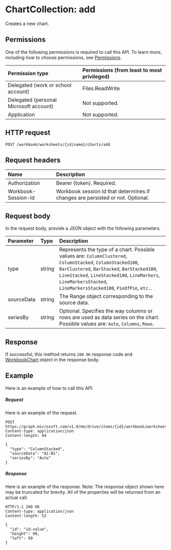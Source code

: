 # ChartCollection: add

Creates a new chart.
## Permissions
One of the following permissions is required to call this API. To learn more, including how to choose permissions, see [Permissions](../../../concepts/permissions_reference.md).

|Permission type      | Permissions (from least to most privileged)              |
|:--------------------|:---------------------------------------------------------|
|Delegated (work or school account) | Files.ReadWrite    |
|Delegated (personal Microsoft account) | Not supported.    |
|Application | Not supported. |

## HTTP request
<!-- { "blockType": "ignored" } -->
```http
POST /workbook/worksheets/{id|name}/charts/add

```
## Request headers
| Name       | Description|
|:---------------|:----------|
| Authorization  | Bearer {token}. Required. |
| Workbook-Session-Id  | Workbook session Id that determines if changes are persisted or not. Optional.|

## Request body
In the request body, provide a JSON object with the following parameters.

| Parameter	   | Type	|Description|
|:---------------|:--------|:----------|
|type|string|Represents the type of a chart.  Possible values are: `ColumnClustered`, `ColumnStacked`, `ColumnStacked100`, `BarClustered`, `BarStacked`, `BarStacked100`, `LineStacked`, `LineStacked100`, `LineMarkers`, `LineMarkersStacked`, `LineMarkersStacked100`, `PieOfPie`, `etc.`.|
|sourceData|string|The Range object corresponding to the source data.|
|seriesBy|string|Optional. Specifies the way columns or rows are used as data series on the chart.  Possible values are: `Auto`, `Columns`, `Rows`.|

## Response

If successful, this method returns `200 OK` response code and [WorkbookChart](../resources/chart.md) object in the response body.

## Example
Here is an example of how to call this API.
##### Request
Here is an example of the request.
<!-- {
  "blockType": "request",
  "name": "chartcollection_add"
}-->
```http
POST https://graph.microsoft.com/v1.0/me/drive/items/{id}/workbook/worksheets/{id|name}/charts/add
Content-type: application/json
Content-length: 94

{
  "type": "ColumnStacked",
  "sourceData": "A1:B1",
  "seriesBy": "Auto"
}
```

##### Response
Here is an example of the response. Note: The response object shown here may be truncated for brevity. All of the properties will be returned from an actual call.
<!-- {
  "blockType": "response",
  "truncated": true,
  "@odata.type": "microsoft.graph.workbookChart"
} -->
```http
HTTP/1.1 200 OK
Content-type: application/json
Content-length: 52

{
  "id": "id-value",
  "height": 99,
  "left": 99
}
```

<!-- uuid: 8fcb5dbc-d5aa-4681-8e31-b001d5168d79
2015-10-25 14:57:30 UTC -->
<!-- {
  "type": "#page.annotation",
  "description": "ChartCollection: add",
  "keywords": "",
  "section": "documentation",
  "tocPath": ""
}-->
